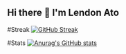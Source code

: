 ## Hi there 👋 I'm Lendon Ato

<!--
**lendon08/lendon08** is a ✨ _special_ ✨ repository because its `README.md` (this file) appears on your GitHub profile.

Here are some ideas to get you started:

- 🔭 I’m currently working on ...
- 🌱 I’m currently learning ...
- 👯 I’m looking to collaborate on ...
- 🤔 I’m looking for help with ...
- 💬 Ask me about ...
- 📫 How to reach me: ...
- 😄 Pronouns: ...
- ⚡ Fun fact: ...
-->
#Streak
[![GitHub Streak](https://streak-stats.demolab.com/?user=lendon08)](https://git.io/streak-stats)

#Stats
[![Anurag's GitHub stats](https://github-readme-stats.vercel.app/api?username=lendon08)](https://github.com/anuraghazra/github-readme-stats)
